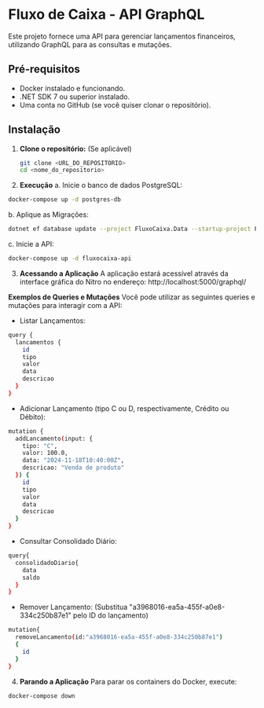 # Fluxo de Caixa - API GraphQL

Este projeto fornece uma API para gerenciar lançamentos financeiros, utilizando GraphQL para as consultas e mutações.

## Pré-requisitos

* Docker instalado e funcionando.
* .NET SDK 7 ou superior instalado.
* Uma conta no GitHub (se você quiser clonar o repositório).

## Instalação

1. **Clone o repositório:** (Se aplicável)

   ```bash
   git clone <URL_DO_REPOSITORIO>
   cd <nome_do_repositorio>

2. **Execução**
 a. Inicie o banco de dados PostgreSQL:

```bash
docker-compose up -d postgres-db
```
 b. Aplique as Migrações:

```bash
dotnet ef database update --project FluxoCaixa.Data --startup-project FluxoCaixa.Api
```

 c. Inicie a API:

```bash
docker-compose up -d fluxocaixa-api
```

3. **Acessando a Aplicação**
A aplicação estará acessível através da interface gráfica do Nitro no endereço: http://localhost:5000/graphql/

**Exemplos de Queries e Mutações**
Você pode utilizar as seguintes queries e mutações para interagir com a API:

- Listar Lançamentos:

```bash
query {
  lancamentos {
    id
    tipo
    valor
    data
    descricao
  }
}
```
- Adicionar Lançamento (tipo C ou D, respectivamente, Crédito ou Débito):

```bash
mutation {
  addLancamento(input: {
    tipo: "C",
    valor: 100.0,
    data: "2024-11-18T10:40:00Z",
    descricao: "Venda de produto"
  }) {
    id
    tipo
    valor
    data
    descricao
  }
}
```
- Consultar Consolidado Diário:

```bash
query{
  consolidadoDiario{
    data
    saldo
  }
}
```
- Remover Lançamento: (Substitua "a3968016-ea5a-455f-a0e8-334c250b87e1" pelo ID do lançamento)

```bash
mutation{
  removeLancamento(id:"a3968016-ea5a-455f-a0e8-334c250b87e1")
  {
    id
  }
}
```
4. **Parando a Aplicação**
Para parar os containers do Docker, execute:

```bash
docker-compose down
```


